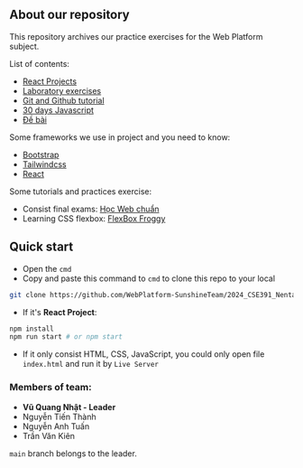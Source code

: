 ## About our repository
This repository archives our practice exercises for the Web Platform subject.

List of contents:
- [React Projects](/ReactJS-Project/)
- [Laboratory exercises](/Laboratory/)
- [Git and Github tutorial](/Git-and-Github/Git-and-Github.md)
- [30 days Javascript](/30days-Javascript/)
- [Đề bài](/DeBai/)

Some frameworks we use in project and you need to know:
- [Bootstrap](https://getbootstrap.com/)
- [Tailwindcss](https://tailwindcss.com/)
- [React](https://react.dev/)

Some tutorials and practices exercise:
- Consist final exams: [Học Web chuẩn](https://hocwebchuan.com/)
- Learning CSS flexbox: [FlexBox Froggy](https://flexboxfroggy.com/)

## Quick start
- Open the `cmd`
- Copy and paste this command to `cmd` to clone this repo to your local
```bash
git clone https://github.com/WebPlatform-SunshineTeam/2024_CSE391_NentangWeb.git
```

- If it's **React Project**:
```bash
npm install
npm run start # or npm start
```

- If it only consist HTML, CSS, JavaScript, you could only open file `index.html` and run it by `Live Server`

### Members of team:
- **Vũ Quang Nhật - Leader**
- Nguyễn Tiến Thành
- Nguyễn Anh Tuấn
- Trần Văn Kiên

`main` branch belongs to the leader.

